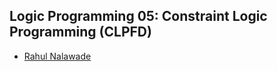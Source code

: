 ## Logic Programming 05: Constraint Logic Programming (CLPFD)

- [Rahul Nalawade](https://github.com/rahul1947)
